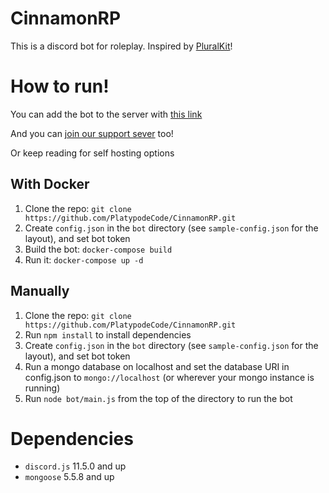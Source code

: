 # CinnamonRP

This is a discord bot for roleplay. Inspired by [PluralKit](https://github.com/xSke/PluralKit)!

# How to run!
You can add the bot to the server with [this link](https://discordapp.com/oauth2/authorize?client_id=582106406069600256&scope=bot&permissions=536996928)

And you can [join our support sever](https://discord.gg/PrKWQP2) too!

Or keep reading for self hosting options

## With Docker
1. Clone the repo: `git clone https://github.com/PlatypodeCode/CinnamonRP.git`
2. Create `config.json` in the `bot` directory (see `sample-config.json` for the layout), and set bot token
4. Build the bot: `docker-compose build`
5. Run it: `docker-compose up -d`

## Manually
1. Clone the repo: `git clone https://github.com/PlatypodeCode/CinnamonRP.git`
2. Run `npm install` to install dependencies
3. Create `config.json` in the `bot` directory (see `sample-config.json` for the layout), and set bot token
4. Run a mongo database on localhost and set the database URI in config.json to `mongo://localhost` (or wherever your mongo instance is running)
5. Run `node bot/main.js` from the top of the directory to run the bot

# Dependencies
* `discord.js` 11.5.0 and up
* `mongoose` 5.5.8 and up
